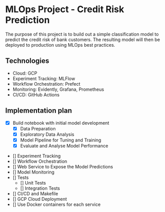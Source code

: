 
# MLOps Project - Credit Risk Prediction

The purpose of this project is to build out a simple classification model to predict the credit risk of bank customers. The resulting model will then be deployed to production using MLOps best practices.



## Technologies


- Cloud: GCP
- Experiment Tracking: MLFlow
- Workflow Orchestration: Prefect
- Monitoring: Evidently, Grafana, Prometheus
- CI/CD: GitHub Actions


## Implementation plan

- [x] Build notebook with initial model development
    - [x] Data Preparation
    - [x] Exploratory Data Analysis
    - [x] Model Pipeline for Tuning and Training
    - [x] Evaluate and Analyse Model Performance
- [] Experiment Tracking
- [] Workflow Orchestration
- [] Web Service to Expose the Model Predictions
- [] Model Monitoring
- [] Tests
    - [] Unit Tests
    - [] Integration Tests
- [] CI/CD and Makefile
- [] GCP Cloud Deployment
- [] Use Docker containers for each service


